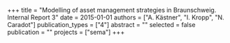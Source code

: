 +++
title = "Modelling of asset management strategies in Braunschweig. Internal Report 3"
date = 2015-01-01
authors = ["A. Kästner", "I. Kropp", "N. Caradot"]
publication_types = ["4"]
abstract = ""
selected = false
publication = ""
projects = ["sema"]
+++

